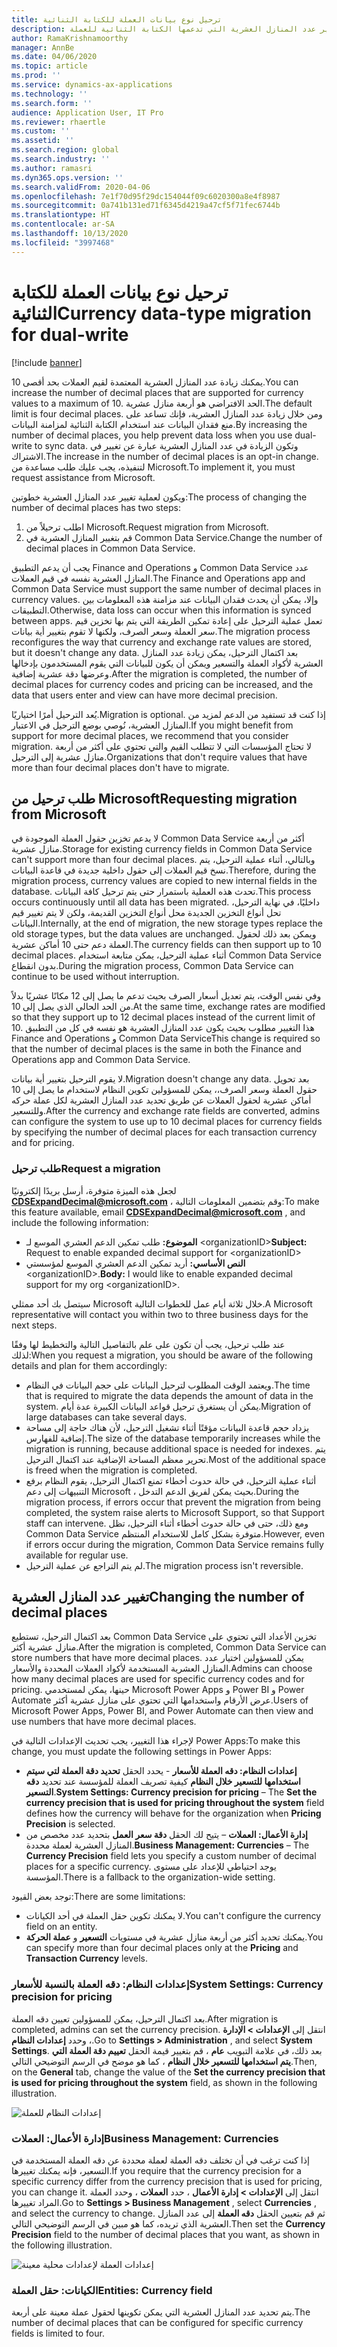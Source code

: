 ```yaml
---
title: ترحيل نوع بيانات العملة للكتابة الثنائية
description: يوضح هذا الموضوع كيفية تغيير عدد المنازل العشرية التي تدعمها الكتابة الثنائية للعملة.
author: RamaKrishnamoorthy
manager: AnnBe
ms.date: 04/06/2020
ms.topic: article
ms.prod: ''
ms.service: dynamics-ax-applications
ms.technology: ''
ms.search.form: ''
audience: Application User, IT Pro
ms.reviewer: rhaertle
ms.custom: ''
ms.assetid: ''
ms.search.region: global
ms.search.industry: ''
ms.author: ramasri
ms.dyn365.ops.version: ''
ms.search.validFrom: 2020-04-06
ms.openlocfilehash: 7e1f70d95f29dc154044f09c6020300a8e4f8987
ms.sourcegitcommit: 0a741b131ed71f6345d4219a47cf5f71fec6744b
ms.translationtype: HT
ms.contentlocale: ar-SA
ms.lasthandoff: 10/13/2020
ms.locfileid: "3997468"
---
```

# <a name="currency-data-type-migration-for-dual-write"></a><span data-ttu-id="e8177-103">ترحيل نوع بيانات العملة للكتابة الثنائية</span><span class="sxs-lookup"><span data-stu-id="e8177-103">Currency data-type migration for dual-write</span></span>

[!include [banner](../../includes/banner.md)]

<span data-ttu-id="e8177-104">يمكنك زيادة عدد المنازل العشرية المعتمدة لقيم العملات بحد أقصى 10.</span><span class="sxs-lookup"><span data-stu-id="e8177-104">You can increase the number of decimal places that are supported for currency values to a maximum of 10.</span></span> <span data-ttu-id="e8177-105">الحد الافتراضي هو أربعة منازل عشرية.</span><span class="sxs-lookup"><span data-stu-id="e8177-105">The default limit is four decimal places.</span></span> <span data-ttu-id="e8177-106">ومن خلال زيادة عدد المنازل العشرية، فإنك تساعد على منع فقدان البيانات عند استخدام الكتابة الثنائية لمزامنة البيانات.</span><span class="sxs-lookup"><span data-stu-id="e8177-106">By increasing the number of decimal places, you help prevent data loss when you use dual-write to sync data.</span></span> <span data-ttu-id="e8177-107">وتكون الزيادة في عدد المنازل العشرية عبارة عن تغيير في الاشتراك.</span><span class="sxs-lookup"><span data-stu-id="e8177-107">The increase in the number of decimal places is an opt-in change.</span></span> <span data-ttu-id="e8177-108">لتنفيذه، يجب عليك طلب مساعدة من Microsoft.</span><span class="sxs-lookup"><span data-stu-id="e8177-108">To implement it, you must request assistance from Microsoft.</span></span>

<span data-ttu-id="e8177-109">ويكون لعملية تغيير عدد المنازل العشرية خطوتين:</span><span class="sxs-lookup"><span data-stu-id="e8177-109">The process of changing the number of decimal places has two steps:</span></span>

1. <span data-ttu-id="e8177-110">اطلب ترحيلاً من Microsoft.</span><span class="sxs-lookup"><span data-stu-id="e8177-110">Request migration from Microsoft.</span></span>
2. <span data-ttu-id="e8177-111">قم بتغيير المنازل العشرية في Common Data Service.</span><span class="sxs-lookup"><span data-stu-id="e8177-111">Change the number of decimal places in Common Data Service.</span></span>

<span data-ttu-id="e8177-112">يجب أن يدعم التطبيق Finance and Operations و Common Data Service عدد المنازل العشرية نفسه في قيم العملات.</span><span class="sxs-lookup"><span data-stu-id="e8177-112">The Finance and Operations app and Common Data Service must support the same number of decimal places in currency values.</span></span> <span data-ttu-id="e8177-113">وإلا، يمكن أن يحدث فقدان البيانات عند مزامنة هذه المعلومات بين التطبيقات.</span><span class="sxs-lookup"><span data-stu-id="e8177-113">Otherwise, data loss can occur when this information is synced between apps.</span></span> <span data-ttu-id="e8177-114">تعمل عملية الترحيل على إعادة تمكين الطريقة التي يتم بها تخزين قيم سعر العملة وسعر الصرف، ولكنها لا تقوم بتغيير أية بيانات.</span><span class="sxs-lookup"><span data-stu-id="e8177-114">The migration process reconfigures the way that currency and exchange rate values are stored, but it doesn't change any data.</span></span> <span data-ttu-id="e8177-115">بعد اكتمال الترحيل، يمكن زيادة عدد المنازل العشرية لأكواد العملة والتسعير ويمكن أن يكون للبيانات التي يقوم المستخدمون بإدخالها وعرضها دقة عشرية إضافية.</span><span class="sxs-lookup"><span data-stu-id="e8177-115">After the migration is completed, the number of decimal places for currency codes and pricing can be increased, and the data that users enter and view can have more decimal precision.</span></span>

<span data-ttu-id="e8177-116">يُعد الترحيل أمرًا اختياريًا.</span><span class="sxs-lookup"><span data-stu-id="e8177-116">Migration is optional.</span></span> <span data-ttu-id="e8177-117">إذا كنت قد تستفيد من الدعم لمزيد من المنازل العشرية، نُوصي بوضع الترحيل في الاعتبار.</span><span class="sxs-lookup"><span data-stu-id="e8177-117">If you might benefit from support for more decimal places, we recommend that you consider migration.</span></span> <span data-ttu-id="e8177-118">لا تحتاج المؤسسات التي لا تتطلب القيم والتي تحتوي على أكثر من أربعة منازل عشرية إلى الترحيل.</span><span class="sxs-lookup"><span data-stu-id="e8177-118">Organizations that don't require values that have more than four decimal places don't have to migrate.</span></span>

## <a name="requesting-migration-from-microsoft"></a><span data-ttu-id="e8177-119">طلب ترحيل من Microsoft</span><span class="sxs-lookup"><span data-stu-id="e8177-119">Requesting migration from Microsoft</span></span>

<span data-ttu-id="e8177-120">لا يدعم تخزين حقول العملة الموجودة في Common Data Service أكثر من أربعة منازل عشرية.</span><span class="sxs-lookup"><span data-stu-id="e8177-120">Storage for existing currency fields in Common Data Service can't support more than four decimal places.</span></span> <span data-ttu-id="e8177-121">وبالتالي، أثناء عملية الترحيل، يتم نسخ قيم العملات إلى حقول داخلية جديدة في قاعدة البيانات.</span><span class="sxs-lookup"><span data-stu-id="e8177-121">Therefore, during the migration process, currency values are copied to new internal fields in the database.</span></span> <span data-ttu-id="e8177-122">تحدث هذه العملية باستمرار حتى يتم ترحيل كافة البيانات.</span><span class="sxs-lookup"><span data-stu-id="e8177-122">This process occurs continuously until all data has been migrated.</span></span> <span data-ttu-id="e8177-123">داخليًا، في نهاية الترحيل، تحل أنواع التخزين الجديدة محل أنواع التخزين القديمة، ولكن لا يتم تغيير قيم البيانات.</span><span class="sxs-lookup"><span data-stu-id="e8177-123">Internally, at the end of migration, the new storage types replace the old storage types, but the data values are unchanged.</span></span> <span data-ttu-id="e8177-124">ويمكن بعد ذلك لحقول العملة دعم حتى 10 أماكن عشرية.</span><span class="sxs-lookup"><span data-stu-id="e8177-124">The currency fields can then support up to 10 decimal places.</span></span> <span data-ttu-id="e8177-125">أثناء عملية الترحيل، يمكن متابعة استخدام Common Data Service بدون انقطاع.</span><span class="sxs-lookup"><span data-stu-id="e8177-125">During the migration process, Common Data Service can continue to be used without interruption.</span></span>

<span data-ttu-id="e8177-126">وفي نفس الوقت، يتم تعديل أسعار الصرف بحيث تدعم ما يصل إلى 12 مكانًا عشريًا بدلاً من الحد الحالي الذي يصل إلى 10.</span><span class="sxs-lookup"><span data-stu-id="e8177-126">At the same time, exchange rates are modified so that they support up to 12 decimal places instead of the current limit of 10.</span></span> <span data-ttu-id="e8177-127">هذا التغيير مطلوب بحيث يكون عدد المنازل العشرية هو نفسه في كل من التطبيق Finance and Operations و Common Data Service</span><span class="sxs-lookup"><span data-stu-id="e8177-127">This change is required so that the number of decimal places is the same in both the Finance and Operations app and Common Data Service.</span></span>

<span data-ttu-id="e8177-128">لا يقوم الترحيل بتغيير أية بيانات.</span><span class="sxs-lookup"><span data-stu-id="e8177-128">Migration doesn't change any data.</span></span> <span data-ttu-id="e8177-129">بعد تحويل حقول العملة وسعر الصرف،، يمكن للمسؤولين تكوين النظام لاستخدام ما يصل إلى 10 أماكن عشرية لحقول العملات عن طريق تحديد عدد المنازل العشرية لكل عملة حركه وللتسعير.</span><span class="sxs-lookup"><span data-stu-id="e8177-129">After the currency and exchange rate fields are converted, admins can configure the system to use up to 10 decimal places for currency fields by specifying the number of decimal places for each transaction currency and for pricing.</span></span>

### <a name="request-a-migration"></a><span data-ttu-id="e8177-130">طلب ترحيل</span><span class="sxs-lookup"><span data-stu-id="e8177-130">Request a migration</span></span>

<span data-ttu-id="e8177-131">لجعل هذه الميزة متوفرة، أرسل بريدًا إلكترونيًا **CDSExpandDecimal@microsoft.com** ، وقم بتضمين المعلومات التالية:</span><span class="sxs-lookup"><span data-stu-id="e8177-131">To make this feature available, email **CDSExpandDecimal@microsoft.com** , and include the following information:</span></span>

+ <span data-ttu-id="e8177-132">**الموضوع:** طلب تمكين الدعم العشري الموسع لـ \<organizationID\></span><span class="sxs-lookup"><span data-stu-id="e8177-132">**Subject:** Request to enable expanded decimal support for \<organizationID\></span></span>
+ <span data-ttu-id="e8177-133">**النص الأساسي:** أريد تمكين الدعم العشري الموسع لمؤسستي \<organizationID\>.</span><span class="sxs-lookup"><span data-stu-id="e8177-133">**Body:** I would like to enable expanded decimal support for my org \<organizationID\>.</span></span>

<span data-ttu-id="e8177-134">سيتصل بك أحد ممثلي Microsoft خلال ثلاثة أيام عمل للخطوات التالية.</span><span class="sxs-lookup"><span data-stu-id="e8177-134">A Microsoft representative will contact you within two to three business days for the next steps.</span></span>

<span data-ttu-id="e8177-135">عند طلب ترحيل، يجب أن تكون على علم بالتفاصيل التالية والتخطيط لها وفقًا لذلك:</span><span class="sxs-lookup"><span data-stu-id="e8177-135">When you request a migration, you should be aware of the following details and plan for them accordingly:</span></span>

+ <span data-ttu-id="e8177-136">ويعتمد الوقت المطلوب لترحيل البيانات على حجم البيانات في النظام.</span><span class="sxs-lookup"><span data-stu-id="e8177-136">The time that is required to migrate the data depends the amount of data in the system.</span></span> <span data-ttu-id="e8177-137">يمكن أن يستغرق ترحيل قواعد البيانات الكبيرة عدة أيام.</span><span class="sxs-lookup"><span data-stu-id="e8177-137">Migration of large databases can take several days.</span></span>
+ <span data-ttu-id="e8177-138">يزداد حجم قاعدة البيانات مؤقتًا أثناء تشغيل الترحيل، لأن هناك حاجة إلى مساحة إضافية للفهارس.</span><span class="sxs-lookup"><span data-stu-id="e8177-138">The size of the database temporarily increases while the migration is running, because additional space is needed for indexes.</span></span> <span data-ttu-id="e8177-139">يتم تحرير معظم المساحة الإضافية عند اكتمال الترحيل.</span><span class="sxs-lookup"><span data-stu-id="e8177-139">Most of the additional space is freed when the migration is completed.</span></span>
+ <span data-ttu-id="e8177-140">أثناء عملية الترحيل، في حالة حدوث أخطاء تمنع اكتمال الترحيل، يقوم النظام برفع التنبيهات إلى دعم Microsoft ، بحيث يمكن لفريق الدعم التدخل.</span><span class="sxs-lookup"><span data-stu-id="e8177-140">During the migration process, if errors occur that prevent the migration from being completed, the system raise alerts to Microsoft Support, so that Support staff can intervene.</span></span> <span data-ttu-id="e8177-141">ومع ذلك، حتى في حالة حدوث أخطاء أثناء الترحيل، تظل Common Data Service متوفرة بشكل كامل للاستخدام المنتظم.</span><span class="sxs-lookup"><span data-stu-id="e8177-141">However, even if errors occur during the migration, Common Data Service remains fully available for regular use.</span></span>
+ <span data-ttu-id="e8177-142">لم يتم التراجع عن عملية الترحيل.</span><span class="sxs-lookup"><span data-stu-id="e8177-142">The migration process isn't reversible.</span></span>

## <a name="changing-the-number-of-decimal-places"></a><span data-ttu-id="e8177-143">تغيير عدد المنازل العشرية</span><span class="sxs-lookup"><span data-stu-id="e8177-143">Changing the number of decimal places</span></span>

<span data-ttu-id="e8177-144">بعد اكتمال الترحيل، تستطيع Common Data Service تخزين الأعداد التي تحتوي على منازل عشرية أكثر.</span><span class="sxs-lookup"><span data-stu-id="e8177-144">After the migration is completed, Common Data Service can store numbers that have more decimal places.</span></span> <span data-ttu-id="e8177-145">يمكن للمسؤولين اختيار عدد المنازل العشرية المستخدمة لأكواد العملات المحددة والأسعار.</span><span class="sxs-lookup"><span data-stu-id="e8177-145">Admins can choose how many decimal places are used for specific currency codes and for pricing.</span></span> <span data-ttu-id="e8177-146">حينها، يمكن لمستخدمي Microsoft Power Apps و Power BI و Power Automate عرض الأرقام واستخدامها التي تحتوي على منازل عشرية أكثر.</span><span class="sxs-lookup"><span data-stu-id="e8177-146">Users of Microsoft Power Apps, Power BI, and Power Automate can then view and use numbers that have more decimal places.</span></span>

<span data-ttu-id="e8177-147">لإجراء هذا التغيير، يجب تحديث الإعدادات التالية في Power Apps:</span><span class="sxs-lookup"><span data-stu-id="e8177-147">To make this change, you must update the following settings in Power Apps:</span></span>

+ <span data-ttu-id="e8177-148">**إعدادات النظام: دقه العملة للأسعار** - يحدد الحقل **تحديد دقة العملة لتي سيتم استخدامها للتسعير خلال النظام** كيفية تصريف العملة للمؤسسة عند تحديد **دقه التسعير**.</span><span class="sxs-lookup"><span data-stu-id="e8177-148">**System Settings: Currency precision for pricing** – The **Set the currency precision that is used for pricing throughout the system** field defines how the currency will behave for the organization when **Pricing Precision** is selected.</span></span>
+ <span data-ttu-id="e8177-149">**إدارة الأعمال: العملات** – يتيح لك الحقل **دقة سعر العمل** بتحديد عدد مخصص من المنازل العشرية لعملة محددة.</span><span class="sxs-lookup"><span data-stu-id="e8177-149">**Business Management: Currencies** – The **Currency Precision** field lets you specify a custom number of decimal places for a specific currency.</span></span> <span data-ttu-id="e8177-150">يوجد احتياطي للإعداد على مستوى المؤسسة.</span><span class="sxs-lookup"><span data-stu-id="e8177-150">There is a fallback to the organization-wide setting.</span></span>

<span data-ttu-id="e8177-151">توجد بعض القيود:</span><span class="sxs-lookup"><span data-stu-id="e8177-151">There are some limitations:</span></span>

+ <span data-ttu-id="e8177-152">لا يمكنك تكوين حقل العملة في أحد الكيانات.</span><span class="sxs-lookup"><span data-stu-id="e8177-152">You can't configure the currency field on an entity.</span></span>
+ <span data-ttu-id="e8177-153">يمكنك تحديد أكثر من أربعة منازل عشرية في مستويات **التسعير** و **عملة الحركة**.</span><span class="sxs-lookup"><span data-stu-id="e8177-153">You can specify more than four decimal places only at the **Pricing** and **Transaction Currency** levels.</span></span>

### <a name="system-settings-currency-precision-for-pricing"></a><span data-ttu-id="e8177-154">إعدادات النظام: دقه العملة بالنسبة للأسعار</span><span class="sxs-lookup"><span data-stu-id="e8177-154">System Settings: Currency precision for pricing</span></span>

<span data-ttu-id="e8177-155">بعد اكتمال الترحيل، يمكن للمسؤولين تعيين دقه العملة.</span><span class="sxs-lookup"><span data-stu-id="e8177-155">After migration is completed, admins can set the currency precision.</span></span> <span data-ttu-id="e8177-156">انتقل إلى **الإعدادات \> الإدارة** ، وحدد **إعدادات النظام**.</span><span class="sxs-lookup"><span data-stu-id="e8177-156">Go to **Settings \> Administration** , and select **System Settings**.</span></span> <span data-ttu-id="e8177-157">بعد ذلك، في علامة التبويب **عام** ، قم بتغيير قيمة الحقل **تعييم دقة العملة التي يتم استخدامها للتسعير خلال النظام** ، كما هو موضح في الرسم التوضيحي التالي.</span><span class="sxs-lookup"><span data-stu-id="e8177-157">Then, on the **General** tab, change the value of the **Set the currency precision that is used for pricing throughout the system** field, as shown in the following illustration.</span></span>

![إعدادات النظام للعملة](media/currency-system-settings.png)

### <a name="business-management-currencies"></a><span data-ttu-id="e8177-159">إدارة الأعمال: العملات</span><span class="sxs-lookup"><span data-stu-id="e8177-159">Business Management: Currencies</span></span>

<span data-ttu-id="e8177-160">إذا كنت ترغب في أن تختلف دقه العملة لعملة محددة عن دقه العملة المستخدمة في التسعير، فإنه يمكنك تغييرها.</span><span class="sxs-lookup"><span data-stu-id="e8177-160">If you require that the currency precision for a specific currency differ from the currency precision that is used for pricing, you can change it.</span></span> <span data-ttu-id="e8177-161">انتقل إلى **الإعدادات \> إدارة الأعمال** ، حدد **العملات** ، وحدد العملة المراد تغييرها.</span><span class="sxs-lookup"><span data-stu-id="e8177-161">Go to **Settings \> Business Management** , select **Currencies** , and select the currency to change.</span></span> <span data-ttu-id="e8177-162">ثم قم بتعيين الحقل **دقه العملة** إلى عدد المنازل العشرية الذي تريده، كما هو مبين في الرسم التوضيحي التالي.</span><span class="sxs-lookup"><span data-stu-id="e8177-162">Then set the **Currency Precision** field to the number of decimal places that you want, as shown in the following illustration.</span></span>

![إعدادات العملة لإعدادات محلية معينة](media/specific-currency.png)

### <a name="entities-currency-field"></a><span data-ttu-id="e8177-164">الكيانات: حقل العملة</span><span class="sxs-lookup"><span data-stu-id="e8177-164">Entities: Currency field</span></span>

<span data-ttu-id="e8177-165">يتم تحديد عدد المنازل العشرية التي يمكن تكوينها لحقول عملة معينة على أربعة.</span><span class="sxs-lookup"><span data-stu-id="e8177-165">The number of decimal places that can be configured for specific currency fields is limited to four.</span></span>

